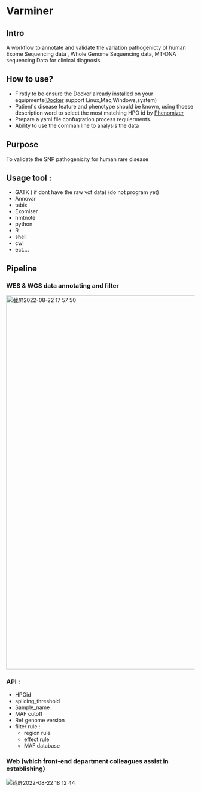 # Varminer
## Intro
A workflow to annotate and validate the variation pathogenicty of human Exome Sequencing data , Whole Genome Sequencing data, MT-DNA sequencing Data for clinical diagnosis.
## How to use?
 * Firstly to be ensure the Docker already installed on your equipments([Docker](https://www.docker.com) support Linux,Mac,Windows,system)
 * Patient's disease feature and phenotype should be known, using thoese description word to select the most matching HPO id by [Phenomizer](https://compbio.charite.de/phenomizer/)
 * Prepare a yaml file confugration process requierments.
 * Ability to use the comman line to analysis the data
## Purpose
To validate the SNP pathogenicity for human rare disease
## Usage tool :
 * GATK ( if dont have the raw vcf data) (do not program yet)
 * Annovar
 * tabix
 * Exomiser
 * hmtnote
 * python
 * R
 * shell
 * cwl
 * ect....
## Pipeline 
  ### WES & WGS data annotating and filter
  <img width="996" alt="截屏2022-08-22 17 57 50" src="https://user-images.githubusercontent.com/53446971/185894488-ef6bcffb-e008-4b70-9472-86e0bfc6b111.png">
  
### API :
   * HPOid
   * splicing_threshold
   * Sample_name
   * MAF cutoff
   * Ref genome version
   * filter rule :
      * region rule
      * effect rule
      * MAF database
### Web (which front-end department colleagues assist in establishing)
![截屏2022-08-22 18 12 44](https://user-images.githubusercontent.com/53446971/185897662-ef26ba97-a929-4e99-a2d9-ba31e3a1234f.png)




